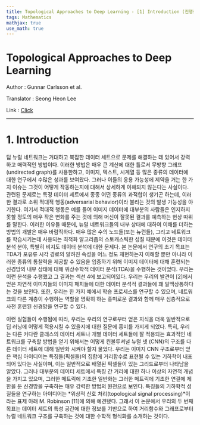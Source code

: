 ```yaml
---
title: Topological Approaches to Deep Learning - [1] Introduction (진행중)
tags: Mathematics
mathjax: true
use_math: true
---
```

# Topological Approaches to Deep Learning

Author : Gunnar Carlsson et al.

Translator : Seong Heon Lee

Link : [Click](https://arxiv.org/pdf/1811.01122.pdf)

---

# 1. Introduction

딥 뉴럴 네트워크는 거대하고 복잡한 데이터 세트으로 문제를 해결하는 데 있어서 강력하고 매력적인 방법이다. 
이러한 방법은 매우 큰 계산에 대한 틀로서 무방향 그래프(undirected graph)를 사용한하고, 이미지, 텍스트, 시계열 등 많은 종류의 데이터에 대한 연구에서 수많은 성과를 보여왔다.
그러나 이들의 응용 가능성에 제약을 거는 한 가지 이슈는 그것이 어떻게 작동하는지에 대해서 상세하게 이해되지 않는다는 사실이다.
관련된 문제로는 특정 데이터 세트에서 종종 어떤 종류의 과적합이 생기곤 하는데, 이러한 결과로 소위 적대적 행동(adversarial behavior)이라 불리는 것의 발생 가능성을 야기한다. 
여기서 적대적 행동은 예를 들어 이미지 데이터에 대부분의 사람들은 인지하지 못할 정도의 매우 작은 변화를 주는 것에 의해 머신이 잘못된 결과를 예측하는 현상 따위를 말한다.
이러한 이유들 때문에, 뉴럴 네트워크들의 내부 상태에 대하여 이해를 더하는 방법의 개발은 매우 바람직하다.
매우 많은 수의 노드들(또는 뉴런들), 그리고 네트워크를 학습시키는데 사용되는 최적화 알고리즘의 스토캐스틱한 성질 때문에 이것은 데이터 분석 분야, 특별히 비지도 데이터 분석에 대한 문제다.
본 논문에서 연구의 초기 목표는 TDA가 포유류 시각 경로의 알려진 속성을 어느 정도 재현하는지 이해할 뿐만 아니라 이러한 종류의 통찰력을 제공할 수 있음을 입증하기 위해 이미지 데이터에 대해 훈련되는 신경망의 내부 상태에 대해 위상수학적 데이터 분석(TDA)을 수행하는 것이었다.
우리는 이런 분석을 수행했고 그 결과는 섹선 4에 보고되어있다.
우리는 우리의 발견이 [2]에서 얻은 자연적 이미지들의 이미지 패치들에 대한 데이터 분석적 결과들에 꽤 일맥상통하다는 것을 보인다.
또한, 우리는 한 가지 예에서 학습 프로세스를 연구할 수 있으며, 네트워크의 다른 계층이 수행하는 역할을 명확히 하는 흥미로운 결과와 함께 매우 심층적으로 사전 훈련된 신경망을 연구할 수 있다.

이런 실험들이 수행됨에 따라, 우리는 우리의 연구로부터 얻은 지식을 더욱 일반적으로 딥 러닝에 어떻게 적용시킬 수 있을지에 대한 질문에 흥미를 가지게 되었다.
특히, 우리는 다른 커다란 클래스의 데이터 세트나 개별 데이터 세트들에 잘 적용되는 효과적인 네트워크를 구축할 방법을 얻기 위해서는 어떻게 컨볼루셔널 뉴럴 넷 (CNN)의 구조를 다른 데이터 세트에 대해 일반화 시켜야 할지 물었다.
우리는 이미지 CNN 구조로부터 얻은 핵심 아이디어는 특징들(픽셀들)의 집합에 거리함수로 표현될 수 있는 기하학이 내포되어 있다는 사실이며, 이는 일반적으로 배열된 픽셀들이 있는 그리드로부터 나타남을 알았다.
그러나 대부분의 데이터 세트에서 특징 간 거리에 대한 하나 이상의 자연적 개념을 가지고 있으며, 그러한 메트릭에 기초한 일반화는 그러한 메트릭에 기초한 연결에 제한을 둔 신경망을 구축하는 매우 강력한 방법의 원천으로 보인다.
특징들의 기하학적 성질들을 연구하는 아이디어는 *위상적 신호 처리(topological signal processing)*이라는 표제 아래 M. Robinson [11]에 의해 예견됐다.
그래서 이 논문에서 우리의 두 번째 목표는 데이터 세트의 특성 공간에 대한 정보를 기반으로 하여 거리함수와 그래프로부터 뉴럴 네트워크 구조를 구축하는 것에 대한 수학적 형식화를 소개하는 것이다.

